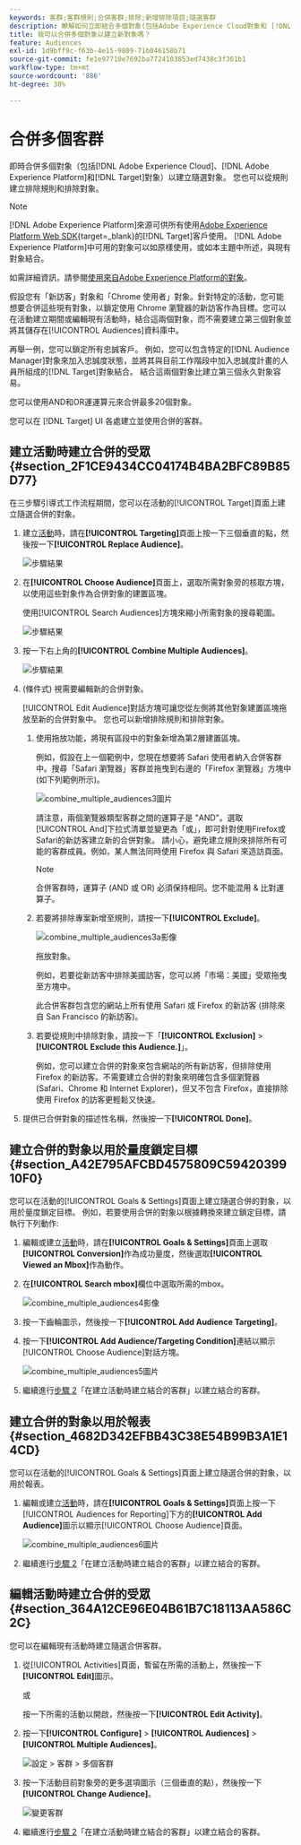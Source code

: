 ```yaml
---
keywords: 客群;客群規則;合併客群;排除;新增排除項目;隨選客群
description: 瞭解如何立即結合多個對象(包括Adobe Experience Cloud對象和 [!DNL Target] 對象)以建立隨選對象。
title: 我可以合併多個對象以建立新對象嗎？
feature: Audiences
exl-id: 1d9bff9c-f63b-4e15-9809-71b046158b71
source-git-commit: fe1e97710e7692ba7724103853ed7438c3f361b1
workflow-type: tm+mt
source-wordcount: '886'
ht-degree: 38%

---
```


# 合併多個客群

即時合併多個對象（包括[!DNL Adobe Experience Cloud]、[!DNL Adobe Experience Platform]和[!DNL Target]對象）以建立隨選對象。 您也可以從規則建立排除規則和排除對象。

>[!NOTE]
>
>[!DNL Adobe Experience Platform]來源可供所有使用[Adobe Experience Platform Web SDK](https://experienceleague.adobe.com/docs/target-dev/developer/client-side/aep-web-sdk.html?lang=zh-Hant){target=_blank}的[!DNL Target]客戶使用。 [!DNL Adobe Experience Platform]中可用的對象可以如原樣使用，或如本主題中所述，與現有對象結合。
>
>如需詳細資訊，請參閱[使用來自Adobe Experience Platform的對象](/help/main/c-target/c-audiences/audiences.md#aep)。

假設您有「新訪客」對象和「Chrome 使用者」對象。針對特定的活動，您可能想要合併這些現有對象，以鎖定使用 Chrome 瀏覽器的新訪客作為目標。您可以在活動建立期間或編輯現有活動時，結合這兩個對象，而不需要建立第三個對象並將其儲存在[!UICONTROL Audiences]資料庫中。

再舉一例，您可以鎖定所有忠誠客戶。 例如，您可以包含特定的[!DNL Audience Manager]對象來加入忠誠度狀態，並將其與目前工作階段中加入忠誠度計畫的人員所組成的[!DNL Target]對象結合。 結合這兩個對象比建立第三個永久對象容易。

您可以使用AND和OR運運算元來合併最多20個對象。

您可以在 [!DNL Target] UI 各處建立並使用合併的客群。

## 建立活動時建立合併的受眾 {#section_2F1CE9434CC04174B4BA2BFC89B85D77}

在三步驟引導式工作流程期間，您可以在活動的[!UICONTROL Target]頁面上建立隨選合併的對象。

1. 建立[活動](/help/main/c-activities/activities.md#concept_D317A95A1AB54674BA7AB65C7985BA03)時，請在&#x200B;**[!UICONTROL Targeting]**&#x200B;頁面上按一下三個垂直的點，然後按一下&#x200B;**[!UICONTROL Replace Audience]**。

   ![步驟結果](assets/edit_audience.png)

1. 在&#x200B;**[!UICONTROL Choose Audience]**&#x200B;頁面上，選取所需對象旁的核取方塊，以使用這些對象作為合併對象的建置區塊。

   使用[!UICONTROL Search Audiences]方塊來縮小所需對象的搜尋範圍。

   ![步驟結果](assets/combine_multiple_audiences1.png)

1. 按一下右上角的&#x200B;**[!UICONTROL Combine Multiple Audiences]**。

   ![步驟結果](assets/combine_multiple_audiences2.png)

1. (條件式) 視需要編輯新的合併對象。

   [!UICONTROL Edit Audience]對話方塊可讓您從左側將其他對象建置區塊拖放至新的合併對象中。 您也可以新增排除規則和排除對象。

   1. 使用拖放功能，將現有區段中的對象新增為第2層建置區塊。

      例如，假設在上一個範例中，您現在想要將 Safari 使用者納入合併客群中。搜尋「Safari 瀏覽器」客群並拖曳到右邊的「Firefox 瀏覽器」方塊中 (如下列範例所示)。

      ![combine_multiple_audiences3圖片](assets/combine_multiple_audiences3.png)

      請注意，兩個瀏覽器類型客群之間的運算子是 &quot;AND&quot;。選取[!UICONTROL And]下拉式清單並變更為「或」，即可針對使用Firefox或Safari的新訪客建立新的合併對象。 請小心，避免建立規則來排除所有可能的客群成員。例如，某人無法同時使用 Firefox 與 Safari 來造訪頁面。

      >[!NOTE]
      >
      >合併客群時，運算子 (AND 或 OR) 必須保持相同。您不能混用 &amp; 比對運算子。

   1. 若要將排除專案新增至規則，請按一下&#x200B;**[!UICONTROL Exclude]**。

      ![combine_multiple_audiences3a影像](assets/combine_multiple_audiences3a.png)

      拖放對象。

      例如，若要從新訪客中排除美國訪客，您可以將「市場：美國」受眾拖曳至方塊中。

      此合併客群包含您的網站上所有使用 Safari 或 Firefox 的新訪客 (排除來自 San Francisco 的新訪客)。

   1. 若要從規則中排除對象，請按一下「**[!UICONTROL Exclusion]** > **[!UICONTROL Exclude this Audience.]**」。

      例如，您可以建立合併的對象來包含網站的所有新訪客，但排除使用 Firefox 的新訪客。不需要建立合併的對象來明確包含多個瀏覽器 (Safari、Chrome 和 Internet Explorer)，但又不包含 Firefox，直接排除使用 Firefox 的訪客更輕鬆又快速。

1. 提供已合併對象的描述性名稱，然後按一下&#x200B;**[!UICONTROL Done]**。

## 建立合併的對象以用於量度鎖定目標 {#section_A42E795AFCBD4575809C5942039910F0}

您可以在活動的[!UICONTROL Goals & Settings]頁面上建立隨選合併的對象，以用於量度鎖定目標。 例如，若要使用合併的對象以根據轉換來建立鎖定目標，請執行下列動作:

1. 編輯或建立[活動](/help/main/c-activities/activities.md#concept_D317A95A1AB54674BA7AB65C7985BA03)時，請在&#x200B;**[!UICONTROL Goals & Settings]**&#x200B;頁面上選取&#x200B;**[!UICONTROL Conversion]**&#x200B;作為成功量度，然後選取&#x200B;**[!UICONTROL Viewed an Mbox]**&#x200B;作為動作。
1. 在&#x200B;**[!UICONTROL Search mbox]**&#x200B;欄位中選取所需的mbox。

   ![combine_multiple_audiences4影像](assets/combine_multiple_audiences4.png)

1. 按一下齒輪圖示，然後按一下&#x200B;**[!UICONTROL Add Audience Targeting]**。
1. 按一下&#x200B;**[!UICONTROL Add Audience/Targeting Condition]**&#x200B;連結以顯示[!UICONTROL Choose Audience]對話方塊。

   ![combine_multiple_audiences5圖片](assets/combine_multiple_audiences5.png)

1. 繼續進行[步驟 2](/help/main/c-target/combining-multiple-audiences.md#section_2F1CE9434CC04174B4BA2BFC89B85D77)「在建立活動時建立結合的客群」以建立結合的客群。

## 建立合併的對象以用於報表 {#section_4682D342EFBB43C38E54B99B3A1E14CD}

您可以在活動的[!UICONTROL Goals & Settings]頁面上建立隨選合併的對象，以用於報表。

1. 編輯或建立[活動](/help/main/c-activities/activities.md#concept_D317A95A1AB54674BA7AB65C7985BA03)時，請在&#x200B;**[!UICONTROL Goals & Settings]**&#x200B;頁面上按一下[!UICONTROL Audiences for Reporting]下方的&#x200B;**[!UICONTROL Add Audience]**&#x200B;圖示以顯示[!UICONTROL Choose Audience]頁面。

   ![combine_multiple_audiences6圖片](assets/combine_multiple_audiences6.png)

1. 繼續進行[步驟 2](/help/main/c-target/combining-multiple-audiences.md#section_2F1CE9434CC04174B4BA2BFC89B85D77)「在建立活動時建立結合的客群」以建立結合的客群。

## 編輯活動時建立合併的受眾 {#section_364A12CE96E04B61B7C18113AA586C2C}

您可以在編輯現有活動時建立隨選合併客群。

1. 從[!UICONTROL Activities]頁面，暫留在所需的活動上，然後按一下&#x200B;**[!UICONTROL Edit]**&#x200B;圖示。

   或

   按一下所需的活動以開啟，然後按一下&#x200B;**[!UICONTROL Edit Activity]**。

1. 按一下&#x200B;**[!UICONTROL Configure]** > **[!UICONTROL Audiences]** > **[!UICONTROL Multiple Audiences]**。

   ![設定 > 客群 > 多個客群](assets/combine_multiple_audiences7.png)

1. 按一下活動目前對象旁的更多選項圖示（三個垂直的點），然後按一下&#x200B;**[!UICONTROL Change Audience]**。

   ![變更客群](assets/combine_multiple_audiences8.png)

1. 繼續進行[步驟 2](/help/main/c-target/combining-multiple-audiences.md#section_2F1CE9434CC04174B4BA2BFC89B85D77)「在建立活動時建立結合的客群」以建立結合的客群。
